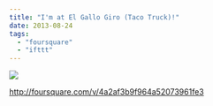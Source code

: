 ```yaml
---
title: "I'm at El Gallo Giro (Taco Truck)!"
date: 2013-08-24
tags: 
  - "foursquare"
  - "ifttt"
---
```


![](images/staticmap?center=37.754404,-122.413144&zoom=16&size=710x440&maptype=roadmap&sensor=false&markers=color:red%7C37.754404,-122.413144)  
  
http://foursquare.com/v/4a2af3b9f964a52073961fe3
